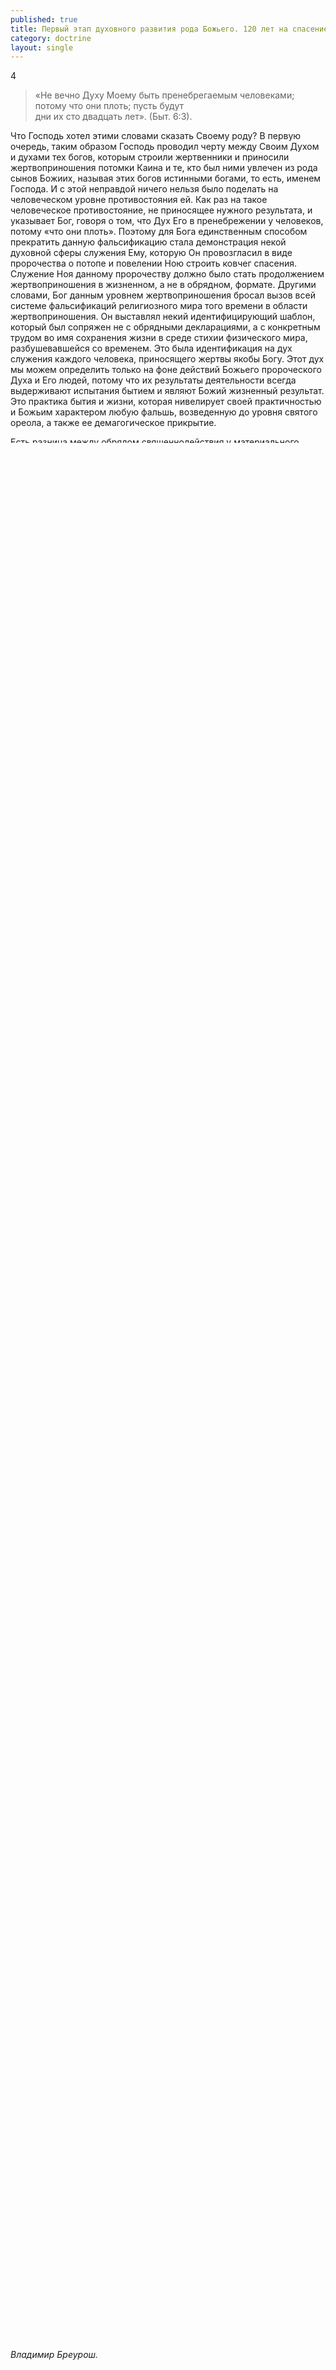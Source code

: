 ```yaml
---
published: true
title: Первый этап духовного развития рода Божьего. 120 лет на спасение.
category: doctrine
layout: single
---
```

4

> «Не вечно Духу Моему быть пренебрегаемым человеками;  
> потому что они плоть; пусть будут  
> дни их сто двадцать лет». (Быт. 6:3).  

Что Господь хотел этими словами сказать Своему роду? В первую очередь, таким образом Господь проводил черту между Своим Духом и духами тех богов, которым строили жертвенники и приносили жертвоприношения потомки Каина и те, кто был ними увлечен из рода сынов Божиих, называя этих богов истинными богами, то есть, именем Господа. И с этой неправдой ничего нельзя было поделать на человеческом уровне противостояния ей. Как раз на такое человеческое противостояние, не приносящее нужного результата, и указывает Бог, говоря о том, что Дух Его в пренебрежении у человеков, потому «что они плоть». Поэтому для Бога единственным способом прекратить данную фальсификацию стала демонстрация некой духовной сферы служения Ему, которую Он провозгласил в виде пророчества о потопе и повелении Ною строить ковчег спасения. Служение Ноя данному пророчеству должно было стать продолжением жертвоприношения в жизненном, а не в обрядном, формате. Другими словами, Бог данным уровнем жертвоприношения бросал вызов всей системе фальсификаций религиозного мира того времени в области жертвоприношения. Он выставлял некий идентифицирующий шаблон, который был сопряжен не с обрядными декларациями, а с конкретным трудом во имя сохранения жизни в среде стихии физического мира, разбушевавшейся со временем. Это была идентификация на дух служения каждого человека, приносящего жертвы якобы Богу. Этот дух мы можем определить только на фоне действий Божьего пророческого Духа и Его людей, потому что их результаты деятельности всегда выдерживают испытания бытием и являют Божий жизненный результат. Это практика бытия и жизни, которая нивелирует своей практичностью и Божьим характером любую фальшь, возведенную до уровня святого ореола, а также ее демагогическое прикрытие.

Есть разница между обрядом священнодействия у материального жертвенника и жизненным жертвоприношением. Обряд (если он Божий) – это всегда статическое положение образа Божьего закона, некая теневая форма-носитель Божьего откровения. Он будет совершенно бесполезен для людей, которые не могут в нем это откровение понять и перенести на жизненно необходимый уровень служения, произвести его жизненную индексацию в своем бытии, извлекая из него кинетику Божьего Духа. Расконцентрация обрядных форм-носителей Божьего закона – это первейшая задача для Божьего человека и церкви в наше время. Но и в древние времена она всегда стояла на первом плане перед сынами Божьими, хотя это мало кто понимал. Ной с этим успешно справился.

На все это Бог дает ему 120 лет. Это тоже условная цифра, которая имеет для духовного человека духовное значение. Она указывает на некую полноту времени, которую Бог дает человеку для приближения к Нему с Его же помощью. Но если человек в определенной ситуации (естественно, бедственной) не обращается к Богу, зная о Его Христе, то другого случая Бог ему не даст, ибо в этом случае он уже не праведник. После данного утверждения меня можно с легкостью обвинить в заблуждении, поскольку мы знаем, что Христос дал второй шанс людям, которые погибли во время потопа. Ведь апостол Петр пишет:

> «Потому что и Христос, чтобы привести нас к Богу,  
> однажды пострадал за грехи наши, праведник за  
> неправедных, быв умерщвлен по плоти, но ожив духом,  
> которым Он и находящимся в темнице духам проповедал,  
> некогда непокорным ожидавшему их Божьему  
> долготерпению, во дни Ноя, во время строения  
> ковчега, в котором немногие, то есть восемь душ,  
> спаслись от воды.  
> Так и нас ныне подобное сему образу крещение, не  
> плотской нечистоты омытие, а обещание Богу доброй  
> совести спасает воскресением Иисуса Христа.  
> Который, восшед на небо, пребывает одесную Бога  
> и Которому покорились Ангелы, и Власти и Силы». (1Пет. 3: 18-22).  

Из данного текста мы понимаем, что Христос предоставил возможность услышать благую весть из Его уст, находящимся в темнице духам. Этих духов апостол Петр идентифицирует с теми людьми, которые погибли во время потопа. И тут меня легко уличить в неправде, когда я утверждаю о том, что второго шанса у людей, которые не использовали данную им Богом полноту времени (образно 120 лет) на спасение посредством жертвы Христа, не будет. Но данное уличение будет несправедливым и вот почему.

Господь дал Ною 120 лет на строительство ковчега спасения, и таким образом ограничил время для покаяния и спасения всем людям. Но ведь не все, из тех, кто погиб при потопе, прожили эти 120 лет. Кто-то родился позже, а кто-то умер раньше.

Возьмем пример водительства народа Божьего в пустыне в продолжении сорока лет под предводительством Моисея. Он нагляден в контексте нашей темы. В землю обетованную не вошло то поколение, которое вышло из Египта, кроме Иисуса Навина и Халева. Но туда вошли все, кто родился от этого поколения и не умер по каким-то причинам в пустыне. Почему? Потому что на них не было вины их отцов ни за то, что те побоялись идти в землю обетованную в первый раз, ни за то, что эти же отцы роптали на Господа и создавали объекты идолопоклонства. Данную закономерность определили законы жизни, созданные Господом, допустив этих израильтян в землю обетованную.

То же самое можно сказать и о людях из первого этапа развития, живших во времена Ноя. Многие из них не смогли использовать определенный Богом период для покаяния по естественным причинам смерти или более позднего рождения. А многие жили далеко от Ноя и могли обладать недостаточно полной для серьезного восприятия информацией о грядущем потопе. Для многих проповедь Ноя была неубедительна, ведь многие люди обладали более слабым мышлением, чем было у Ноя. М было бы нечестно со стороны Творца не снизойти к ним и не дать более полную информацию о возможности спасения от вечной смерти, а также использовать ее. Но те люди, которым были доступны полнота времени и случая, созданных Божьим пророчеством о потопе и проповедью самого Ноя и его семьи, обозначенными для них периодом в 120 лет, но которые их проигнорировали, - были лишены возможности услышать проповедь Христа в аду. И здесь они проявили себя как нечестивые люди, которые недостойны такой милости.

Изложенная в этой главе информация является очень важной для нас и ее сложно переоценить. И вот почему. Дело в том, что во все времена, независимо от того, требования какого уровня духовного развития были установлены Богом для Своего народа, существовал и существует огромный сегмент человечества, который находится на первичном этапе своего духовного развития, то есть в мире. В этом сегменте есть много праведников и добрых людей. И неважно как они себя называют – христианами или мусульманами, буддистами или кришнаитами, атеистами или верующими. Среди них есть хорошие, порядочные люди, которые все же внимают голосу совести, хотя она часто освещается неправильными знаниями. Подтверждением этому утверждению служат слова апостола Павла, который писал:

> «Ибо когда язычники, не имея закона (Божьего, авт.),  
> по природе законное делают, то, не имея закона, они  
> сами себе закон: они показывают, что дело закона у них  
> написано в сердцах, о чем свидетельствует совесть их и  
> мысли их, то обвиняющие, то оправдывающие одна  
> другую». (Рим. 2: 14-15).  

Конечно же, это не значит, что все ветроучения, которые исповедуют эти люди, достойны внимания церкви Христовой или даже некоторые из них. И я не хотел бы, чтобы мои выводы кто-то использовал как аргументацию для смешения учения Святого Духа с религиозной или нерелигиозной философиями народов мира, лежащими за пределами водного крещения по примеру Иисуса Христа. Это недопустимо. Но нужно уважать человека, который уважает голос своей совести, искренне веря в то, что она правильно ему вещает. Пусть он, и подобные ему люди, и утонули по независящим от них причинам своим умом в мыслях человеческих, не имея полноценного доступа к Божьей мудрости. Ибо написано:

> «Помыслы сердца человека – глубокие воды,  
> но человек разумный вычерпывает их». (Прит. 20: 5).  

Для этих людей и сегодня (и во все времена) после их физической смерти существует проповедь Иисуса Христа духом в аду или, по другому, в местах преисподних. Ибо они умерли от духовных вод потопа, будучи грешными в глазах Бога, но стремящиеся к добру искренне и в меру своих сил. Лично для меня такое положение вещей, в какой уже раз доказывает то, что Бог дает много возможностей человеку не погибнуть в вечности, что Его любовь к Своему творению, милость и долготерпение по-царски щедры. Господь действительно помышляет о том, чтобы не отвергнуть и отверженного человека. Не всех людей можно спасти, но диапазон спасения, который охватывает Его мудрость, действительно огромен и совершен. Для человека это благо.

Но Господь хочет, чтобы люди не только спаслись здесь, на Земле, но и чтобы возрастали в совершенный возраст Христа воскресшего, что невозможно для людей, находящихся в мире, хотя и спасаемых Богом через проповедь в аду. А для духовного роста нужны Божьи учителя-апостолы, которые могли бы учить, обладая знаниями от Духа Святого, умением культивировать правильно Библию с помощью даров слова мудрости и знания, быть испытанными на верность этим знаниям, наделенными после этого властью Бога (по библейскому примеру). К таковым сегодня не относятся люди, которые называют себя апостолами, не имея совершенных учений от Бога, не обладающие характером Христа, но исцеляющие людей, декларируя имя Христа, не зная его в сути. Имя Христа – Слово, а под словом мы должны понимать учение Духа Святого, продуцирующие личность Христа в человеке, а не продуцирующие бизнес лжеапостолов типа М-тяна. Их исцеления частично являются фальсификацией, а частично – бесовскими чудесами, о котрых апостол Павел пишет фессалоникийской церкви:

> «Ибо тайна беззакония уже в действии, только  
> не совершится до тех пор, пока не будет взят от  
> среды удерживающий теперь. И тогда откроется  
> беззаконник, которого Господь Иисус убьет духом  
> уст Своих и истребит явлением пришествия Своего  
> того, которого пришествие, по действию сатаны, со  
> всякою силою и знамениями и чудесами ложными,  
> и со всяким неправедным обольщением погибающих  
> за то, что они не приняли любви истины для своего  
> спасения. И за сие пошлет им Бог действие заблуждения,  
> так что они будут веровать лжи. Да будут осуждены все,  
> не веровавшие истины, но возлюбившие неправду». (Фесс. 2: 7-12).  

Где нет правильного учения, там нет, и не может быть, ни апостолов, ни учителей, ни пастырей, которые системно на высоком уровне могли бы являть силу Божию. Это аксиома. Если вы верите этому, то блаженны, ибо не плоть и кровь вам это открывает, а Дух Святой. Если же вы этому не верите, то мне вас жаль, ибо вы любите неправду, и вместо ушедшего духа болезни на лжеапостольском шабаше, к вам придет уже восемь бесов, от которых избавиться будет намного тяжелей, ибо вы верите лжи и пользуетесь ее услугами.

Поэтому для церкви сегодня наиболее насущно стоит вопрос не евангелизационного служения, а служения, которое в состоянии приобрести через учение людей, способных воспринимать Христа на уровне размышления над учением Духа Святого, и уже из них подготовить в жизненно-бытовом процессе тех служителей, которые смогут явить всю полноту Божьей благодати и с ее помощью проповедовать евангелие и опекаться духовным ростом покаявшихся на совершенно ином уровне, отличительном от всех существующих сегодня подделок «харизматического» характера. Именно это имел в виду Христос, когда сказал Свои ученикам:

> «Жатвы много, а делателей мало; итак молите Господина  
> жатвы, чтобы выслал делателей на жатву Свою». (Матф. 9: 38).  

*Владимир Бреурош.*
